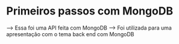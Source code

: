 # Primeiros passos com MongoDB
--> Essa foi uma API feita com MongoDB 
--> Foi utilizada para uma apresentação com o tema back end com MongoDB 

